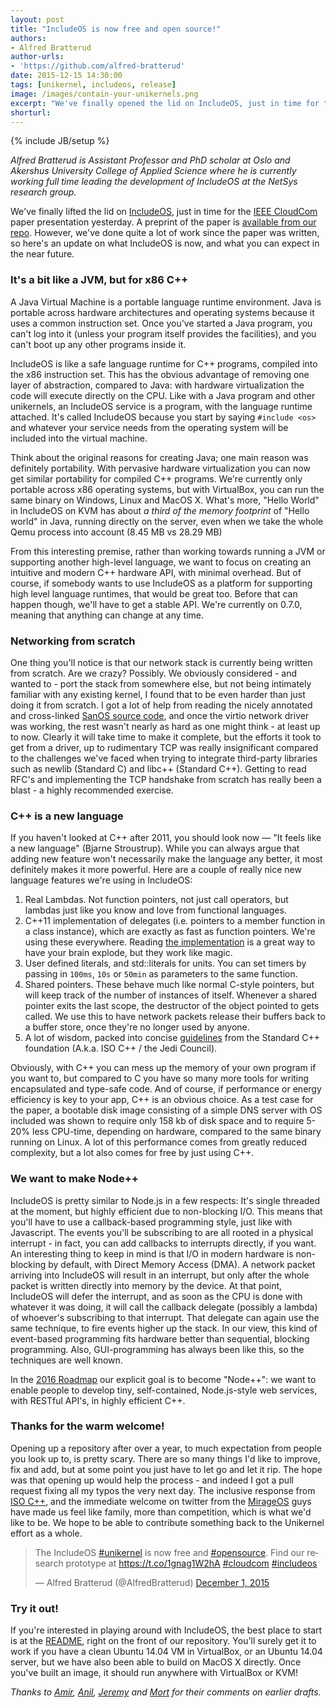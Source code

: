 ```yaml
---
layout: post
title: "IncludeOS is now free and open source!"
authors: 
- Alfred Bratterud
author-urls: 
- 'https://github.com/alfred-bratterud'
date: 2015-12-15 14:30:00
tags: [unikernel, includeos, release]
image: /images/contain-your-unikernels.png
excerpt: "We've finally opened the lid on IncludeOS, just in time for the IEEE CloudCom paper presentation recently. A preprint of the paper is available from our repo. However, we've done quite a lot of work since the paper was written, so here's an update on what IncludeOS is now, and what you can expect in the near future."
shorturl: 
---
```

{% include JB/setup %}

<!-- ![IncludeOS]({{BASE_PATH}}/images/includeos.png) -->

*Alfred Bratterud is Assistant Professor and PhD scholar at Oslo and Akershus University College of Applied Science where he is currently working full time leading the development of IncludeOS at the NetSys research group.*

We've finally lifted the lid on [IncludeOS][], just in time for the
[IEEE CloudCom][] paper presentation yesterday. A preprint of the paper is
[available from our repo][paper]. However, we've done quite a lot of work
since the paper was written, so here's an update on what IncludeOS is now, and
what you can expect in the near future. 

### It's a bit like a JVM, but for x86 C++

A Java Virtual Machine is a portable language runtime environment. Java is
portable across hardware architectures and operating systems because it uses a
common instruction set. Once you've started a Java program, you can't log into
it (unless your program itself provides the facilities), and you can't boot up
any other programs inside it.

IncludeOS is like a safe language runtime for C++ programs, compiled into the
x86 instruction set. This has the obvious advantage of removing one layer of
abstraction, compared to Java: with hardware virtualization the code will
execute directly on the CPU. Like with a Java program and other unikernels, an
IncludeOS service is a program, with the language runtime attached. It's
called IncludeOS because you start by saying `#include <os>` and whatever your
service needs from the operating system will be included into the virtual
machine. 

Think about the original reasons for creating Java; one main reason was
definitely portability. With pervasive hardware virtualization you can now get
similar portability for compiled C++ programs. We're currently only portable
across x86 operating systems, but with VirtualBox, you can run the same binary
on Windows, Linux and MacOS X. What's more, "Hello World" in IncludeOS on KVM
has about *a third of the memory footprint* of "Hello world" in Java, running
directly on the server, even when we take the whole Qemu process into account
(8.45 MB vs 28.29 MB)

From this interesting premise, rather than working towards running a JVM or
supporting another high-level language, we want to focus on creating an
intuitive and modern C++ hardware API, with minimal overhead. But of course,
if somebody wants to use IncludeOS as a platform for supporting high level
language runtimes, that would be great too. Before that can happen though,
we'll have to get a stable API. We're currently on 0.7.0, meaning that
anything can change at any time.

### Networking from scratch

One thing you'll notice is that our network stack is currently being written
from scratch. Are we crazy? Possibly. We obviously considered - and wanted
to - port the stack from somewhere else, but not being intimately familiar
with any existing kernel, I found that to be even harder than just doing it
from scratch. I got a lot of help from reading the nicely annotated and
cross-linked [SanOS source code][], and once the virtio network driver was
working, the rest wasn't nearly as hard as one might think - at least up to
now. Clearly it will take time to make it complete, but the efforts it took to
get from a driver, up to rudimentary TCP was really insignificant compared to
the challenges we've faced when trying to integrate third-party libraries such
as newlib (Standard C) and libc++ (Standard C++). Getting to read RFC's and
implementing the TCP handshake from scratch has really been a blast - a highly
recommended exercise.

### C++ is a new language

If you haven't looked at C++ after 2011, you should look now — "It feels like
a new language" (Bjarne Stroustrup). While you can always argue that adding
new feature won't necessarily make the language any better, it most definitely
makes it more powerful. Here are a couple of really nice new language features
we're using in IncludeOS:

1. Real Lambdas. Not function pointers, not just call operators, but lambdas just like you know and love from functional languages.
2. C++11 implementation of delegates (i.e. pointers to a member function in a class instance), which are exactly as fast as function pointers. We're using these everywhere. Reading [the implementation][delegate-hpp] is a great way to have your brain explode, but they work like magic.
3. User defined literals, and std::literals for units. You can set timers by passing in `100ms`, `10s` or `50min` as parameters to the same function. 
4. Shared pointers. These behave much like normal C-style pointers, but will keep track of the number of instances of itself. Whenever a shared pointer exits the last scope, the destructor of the object pointed to gets called. We use this to have network packets release their buffers back to a buffer store, once they're no longer used by anyone.
5. A lot of wisdom, packed into concise [guidelines][cpp-guide] from the Standard C++ foundation (A.k.a. ISO C++ / the Jedi Council).

Obviously, with C++ you can mess up the memory of your own program if you want
to, but compared to C you have so many more tools for writing encapsulated and
type-safe code. And of course, if performance or energy efficiency is key to
your app, C++ is an obvious choice. As a test case for the paper, a bootable
disk image consisting of a simple DNS server with OS included was shown to
require only 158 kb of disk space and to require 5-20% less CPU-time,
depending on hardware, compared to the same binary running on Linux. A lot of
this performance comes from greatly reduced complexity, but a lot also comes
for free by just using C++.

### We want to make Node++

IncludeOS is pretty similar to Node.js in a few respects: It's single threaded
at the moment, but highly efficient due to non-blocking I/O. This means that
you'll have to use a callback-based programming style, just like with
Javascript. The events you'll be subscribing to are all rooted in a physical
interrupt - in fact, you can add callbacks to interrupts directly, if you want.
An interesting thing to keep in mind is that I/O in modern hardware is
non-blocking by default, with Direct Memory Access (DMA). A network packet
arriving into IncludeOS will result in an interrupt, but only after the whole
packet is written directly into memory by the device. At that point, IncludeOS
will defer the interrupt, and as soon as the CPU is done with whatever it was
doing, it will call the callback delegate (possibly a lambda) of whoever's
subscribing to that interrupt. That delegate can again use the same technique,
to fire events higher up the stack. In our view, this kind of event-based
programming fits hardware better than sequential, blocking programming. Also,
GUI-programming has always been like this, so the techniques are well known. 

In the [2016 Roadmap][] our explicit goal is to become "Node++": we want to
enable people to develop tiny, self-contained, Node.js-style web services,
with RESTful API's, in highly efficient C++.

### Thanks for the warm welcome!

Opening up a repository after over a year, to much expectation from people you
look up to, is pretty scary. There are so many things I'd like to improve, fix
and add, but at some point you just have to let go and let it rip. The hope
was that opening up would help the process - and indeed I got a pull request
fixing all my typos the very next day. The inclusive response from
[ISO C++][], and the immediate welcome on twitter from the [MirageOS][] guys
have made us feel like family, more than competition, which is what we'd like
to be. We hope to be able to contribute something back to the Unikernel effort
as a whole.

<blockquote class="twitter-tweet" lang="en"><p lang="en" dir="ltr">The IncludeOS <a href="https://twitter.com/hashtag/unikernel?src=hash">#unikernel</a> is now free and <a href="https://twitter.com/hashtag/opensource?src=hash">#opensource</a>. Find our research prototype at <a href="https://t.co/1gnag1W2hA">https://t.co/1gnag1W2hA</a> <a href="https://twitter.com/hashtag/cloudcom?src=hash">#cloudcom</a> <a href="https://twitter.com/hashtag/includeos?src=hash">#includeos</a></p>&mdash; Alfred Bratterud (@AlfredBratterud) <a href="https://twitter.com/AlfredBratterud/status/671809686820143104">December 1, 2015</a></blockquote>
<script async src="//platform.twitter.com/widgets.js" charset="utf-8"></script>

### Try it out!

If you're interested in playing around with IncludeOS, the best place to start
is at the [README][], right on the front of our repository. You'll surely get
it to work if you have a clean Ubuntu 14.04 VM in VirtualBox, or an Ubuntu
14.04 server, but we have also been able to build on MacOS X directly. Once
you've built an image, it should run anywhere with VirtualBox or KVM!

*Thanks to [Amir][], [Anil][], [Jeremy][] and [Mort][] for their comments on earlier drafts.*

[IncludeOS]: http://www.includeos.org
[IEEE CloudCom]: http://2015.cloudcom.org/
[paper]: https://github.com/hioa-cs/IncludeOS/blob/master/doc/papers/IncludeOS_IEEE_CloudCom2015_PREPRINT.pdf
[SanOS source code]: http://www.jbox.dk/sanos/source/
[delegate-hpp]: https://github.com/hioa-cs/IncludeOS/blob/master/api/utility/delegate.hpp
[cpp-guide]: https://github.com/isocpp/CppCoreGuidelines
[2016 Roadmap]: https://github.com/hioa-cs/IncludeOS/wiki/Roadmap
[ISO C++]: https://isocpp.org/
[MirageOS]: https://mirage.io/
[README]: https://github.com/hioa-cs/IncludeOS/blob/master/README.md

[Amir]: https://twitter.com/amirmc
[Anil]: http://anil.recoil.org
[Jeremy]: https://github.com/yallop
[Mort]: http://mort.io
